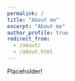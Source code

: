 ```yaml
---
permalink: /
title: "About me"
excerpt: "About me"
author_profile: true
redirect_from: 
  - /about/
  - /about.html
---
```


Placeholder!

